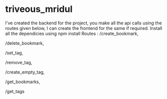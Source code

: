 # triveous_mridul
I've created the backend for the project, you make all the api calls using the routes given below, I can create the frontend for the same if required.
Install all the dependicies using npm install
Routes :
  /create_bookmark, 
  
  /delete_bookmark,
  
  /set_tag,
  
  /remove_tag,
  
  /create_empty_tag,
  
  /get_bookmarks,
  
  /get_tags
